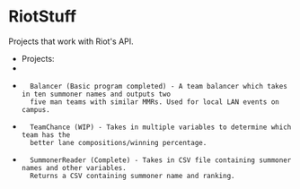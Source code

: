 # RiotStuff
Projects that work with Riot's API. <br />
- Projects: <br />
- 
-       Balancer (Basic program completed) - A team balancer which takes in ten summoner names and outputs two
        five man teams with similar MMRs. Used for local LAN events on campus.

-       TeamChance (WIP) - Takes in multiple variables to determine which team has the 
        better lane compositions/winning percentage. 

-       SummonerReader (Complete) - Takes in CSV file containing summoner names and other variables. 
        Returns a CSV containing summoner name and ranking.
